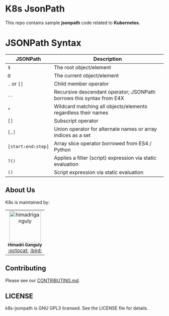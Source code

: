 # K8s JsonPath

This repo contains sample **jsonpath** code related to **Kubernetes**.

# JSONPath Syntax

| JSONPath           | Description                                                          |
| ------------------ | -------------------------------------------------------------------- |
| `$`                | The root object/element                                              |
| `@`                | The current object/element                                           |
| `.` or `[]`        | Child member operator                                                |
| `..`               | Recursive descendant operator; JSONPath borrows this syntax from E4X |
| `*`                | Wildcard matching all objects/elements regardless their names        |
| `[]`               | Subscript operator                                                   |
| `[,]`              | Union operator for alternate names or array indices as a set         |
| `[start:end:step]` | Array slice operator borrowed from ES4 / Python                      |
| `?()`              | Applies a filter (script) expression via static evaluation           |
| `()`               | Script expression via static evaluation                              |

## About Us

K8s is maintained by:

<table>
  <tr>
    <td align="center"><a href="https://www.linkedin.com/in/hganguly/"><img src="https://avatars0.githubusercontent.com/u/5839433?s=88&u=6ed858dba3762eb0d929b48649b787ac9db112b7&v=4" width="100px;" alt="himadriganguly"/><br /><sub><b>Himadri Ganguly</b></sub></a><br /><a href="https://github.com/himadriganguly" title="Code">:octocat:</a> <a href="https://twitter.com/himadritech" title="Twitter">:bird:</a></td>
  </tr>
</table>

## Contributing

Please see our [CONTRIBUTING.md](/CONTRIBUTING.md).

## LICENSE

k8s-jsonpath is GNU GPL3 licensed. See the LICENSE file for details.
